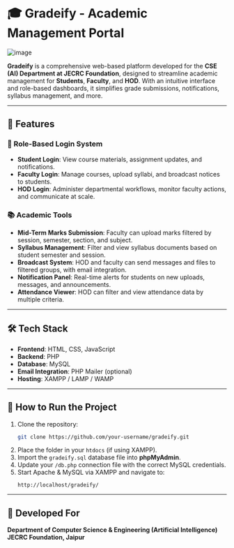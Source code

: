 
# 🎓 Gradeify - Academic Management Portal

![image](https://github.com/user-attachments/assets/0d4247f3-cd14-40bf-b6e4-7203fcff64fb)


**Gradeify** is a comprehensive web-based platform developed for the **CSE (AI) Department at JECRC Foundation**, designed to streamline academic management for **Students**, **Faculty**, and **HOD**. With an intuitive interface and role-based dashboards, it simplifies grade submissions, notifications, syllabus management, and more.

---

## 🚀 Features

### 🔐 Role-Based Login System
- **Student Login**: View course materials, assignment updates, and notifications.
- **Faculty Login**: Manage courses, upload syllabi, and broadcast notices to students.
- **HOD Login**: Administer departmental workflows, monitor faculty actions, and communicate at scale.

### 📚 Academic Tools
- **Mid-Term Marks Submission**: Faculty can upload marks filtered by session, semester, section, and subject.
- **Syllabus Management**: Filter and view syllabus documents based on student semester and session.
- **Broadcast System**: HOD and faculty can send messages and files to filtered groups, with email integration.
- **Notification Panel**: Real-time alerts for students on new uploads, messages, and announcements.
- **Attendance Viewer**: HOD can filter and view attendance data by multiple criteria.

---

## 🛠️ Tech Stack

- **Frontend**: HTML, CSS, JavaScript
- **Backend**: PHP
- **Database**: MySQL
- **Email Integration**: PHP Mailer (optional)
- **Hosting**: XAMPP / LAMP / WAMP

---

## 🧪 How to Run the Project

1. Clone the repository:
   ```bash
   git clone https://github.com/your-username/gradeify.git
   ```
2. Place the folder in your `htdocs` (if using XAMPP).
3. Import the `gradeify.sql` database file into **phpMyAdmin**.
4. Update your `/db.php` connection file with the correct MySQL credentials.
5. Start Apache & MySQL via XAMPP and navigate to:
   ```
   http://localhost/gradeify/
   ```

---


## 🏫 Developed For

**Department of Computer Science & Engineering (Artificial Intelligence)**  
**JECRC Foundation, Jaipur**
